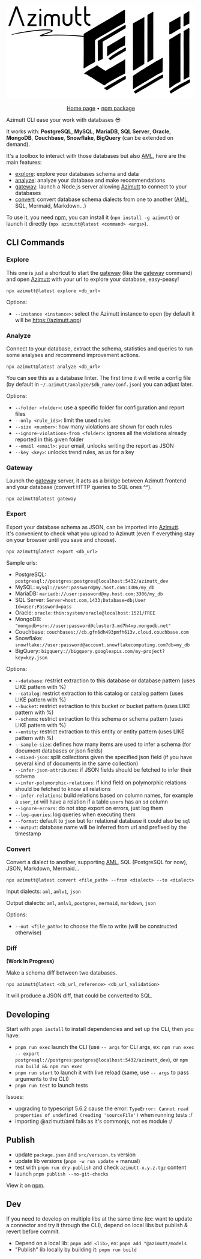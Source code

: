 <p align="center">
    <a href="https://azimutt.app" target="_blank" rel="noopener">
        <picture>
          <source media="(prefers-color-scheme: dark)" srcset="../backend/priv/static/images/logos/azimutt-cli-white.png">
          <source media="(prefers-color-scheme: light)" srcset="../backend/priv/static/images/logos/azimutt-cli.png">
          <img alt="Azimutt logo" src="../backend/priv/static/images/logos/azimutt-cli.png" width="500">
        </picture>
    </a>
</p>

<p align="center">
  <a href="https://azimutt.app" target="_blank" rel="noopener">Home page</a> •
  <a href="https://www.npmjs.com/package/azimutt" target="_blank" rel="noopener noreferrer">npm package</a>
</p>

Azimutt CLI ease your work with databases 😎

It works with: **PostgreSQL**, **MySQL**, **MariaDB**, **SQL Server**, **Oracle**, **MongoDB**, **Couchbase**, **Snowflake**, **BigQuery** (can be extended on demand).

It's a toolbox to interact with those databases but also [AML](../libs/aml), here are the main features:

- [explore](#explore): explore your databases schema and data
- [analyze](#analyze): analyze your database and make recommendations
- [gateway](#gateway): launch a Node.js server allowing [Azimutt](https://azimutt.app) to connect to your databases
- [convert](#convert): convert database schema dialects from one to another ([AML](../libs/aml), SQL, Mermaid, Markdown...)

To use it, you need [npm](https://github.com/npm/cli), you can install it (`npm install -g azimutt`) or launch it directly (`npx azimutt@latest <command> <args>`).


## CLI Commands

### Explore

This one is just a shortcut to start the [gateway](../gateway) (like the [gateway](#gateway) command) and open [Azimutt](https://azimutt.app) with your url to explore your database, easy-peasy!

```shell
npx azimutt@latest explore <db_url>
```

Options:

- `--instance <instance>`: select the Azimutt instance to open (by default it will be https://azimutt.app)


### Analyze

Connect to your database, extract the schema, statistics and queries to run some analyses and recommend improvement actions.

```shell
npx azimutt@latest analyze <db_url>
```

You can see this as a database linter. The first time it will write a config file (by default in `~/.azimutt/analyze/$db_name/conf.json`) you can adjust later.

Options:

- `--folder <folder>`: use a specific folder for configuration and report files
- `--only <rule_ids>`: limit the used rules
- `--size <number>`: how many violations are shown for each rules
- `--ignore-violations-from <folder>`: ignores all the violations already reported in this given folder
- `--email <email>`: your email, unlocks writing the report as JSON
- `--key <key>`: unlocks trend rules, as us for a key


### Gateway

Launch the [gateway](../gateway) server, it acts as a bridge between Azimutt frontend and your database (convert HTTP queries to SQL ones ^^).

```shell
npx azimutt@latest gateway
```


### Export

Export your database schema as JSON, can be imported into [Azimutt](https://azimutt.app/new?json).  
It's convenient to check what you upload to Azimutt (even if everything stay on your browser until you save and choose).

```shell
npx azimutt@latest export <db_url>
```

Sample urls:

- PostgreSQL: `postgresql://postgres:postgres@localhost:5432/azimutt_dev`
- MySQL: `mysql://user:password@my.host.com:3306/my_db`
- MariaDB: `mariadb://user:password@my.host.com:3306/my_db`
- SQL Server: `Server=host.com,1433;Database=db;User Id=user;Password=pass`
- Oracle: `oracle:thin:system/oracle@localhost:1521/FREE`
- MongoDB: `"mongodb+srv://user:password@cluster3.md7h4xp.mongodb.net"`
- Couchbase: `couchbases://cb.gfn6dh493pmfh613v.cloud.couchbase.com`
- Snowflake: `snowflake://user:password@account.snowflakecomputing.com?db=my_db`
- BigQuery: `bigquery://bigquery.googleapis.com/my-project?key=key.json`

Options:

- `--database`: restrict extraction to this database or database pattern (uses LIKE pattern with %)
- `--catalog`: restrict extraction to this catalog or catalog pattern (uses LIKE pattern with %)
- `--bucket`: restrict extraction to this bucket or bucket pattern (uses LIKE pattern with %)
- `--schema`: restrict extraction to this schema or schema pattern (uses LIKE pattern with %)
- `--entity`: restrict extraction to this entity or entity pattern (uses LIKE pattern with %)
- `--sample-size`: defines how many items are used to infer a schema (for document databases or json fields)
- `--mixed-json`: split collections given the specified json field (if you have several kind of documents in the same collection)
- `--infer-json-attributes`: if JSON fields should be fetched to infer their schema
- `--infer-polymorphic-relations`: if kind field on polymorphic relations should be fetched to know all relations
- `--infer-relations`: build relations based on column names, for example a `user_id` will have a relation if a table `users` has an `id` column
- `--ignore-errors`: do not stop export on errors, just log them
- `--log-queries`: log queries when executing them
- `--format`: default to `json` but for relational database it could also be `sql`
- `--output`: database name will be inferred from url and prefixed by the timestamp


### Convert

Convert a dialect to another, supporting [AML](https://azimutt.app/aml), SQL (PostgreSQL for now), JSON, Markdown, Mermaid...

```shell
npx azimutt@latest convert <file_path> --from <dialect> --to <dialect>
```

Input dialects: `aml`, `amlv1`, `json`

Output dialects: `aml`, `amlv1`, `postgres`, `mermaid`, `markdown`, `json`

Options:

- `--out <file_path>`: to choose the file to write (will be constructed otherwise)


### Diff

**(Work In Progress)**

Make a schema diff between two databases.

```shell
npx azimutt@latest <db_url_reference> <db_url_validation>
```

It will produce a JSON diff, that could be converted to SQL.


## Developing

Start with `pnpm install` to install dependencies and set up the CLI, then you have:

- `pnpm run exec` launch the CLI (use `-- args` for CLI args, ex: `npm run exec -- export postgresql://postgres:postgres@localhost:5432/azimutt_dev`), or `npm run build && npm run exec`
- `pnpm run start` to launch it with live reload (same, use `-- args` to pass arguments to the CLI)
- `pnpm run test` to launch tests

Issues:

- upgrading to typescript 5.6.2 cause the error: `TypeError: Cannot read properties of undefined (reading 'sourceFile')` when running tests :/
- importing @azimutt/aml fails as it's commonjs, not es module :/

## Publish

- update `package.json` and `src/version.ts` version
- update lib versions (`pnpm -w run update` + manual) 
- test with `pnpm run dry-publish` and check `azimutt-x.y.z.tgz` content
- launch `pnpm publish --no-git-checks`

View it on [npm](https://www.npmjs.com/package/azimutt).

## Dev

If you need to develop on multiple libs at the same time (ex: want to update a connector and try it through the CLI), depend on local libs but publish & revert before commit.

- Depend on a local lib: `pnpm add <lib>`, ex: `pnpm add "@azimutt/models`
- "Publish" lib locally by building it: `pnpm run build`
